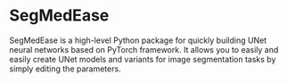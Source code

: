 # SegMedEase
SegMedEase is a high-level Python package for quickly building UNet neural networks based on PyTorch framework. It allows you to easily and easily create UNet models and variants for image segmentation tasks by simply editing the parameters.
